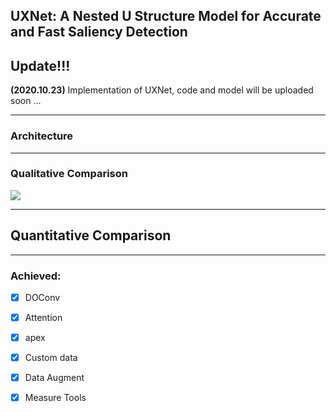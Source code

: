 ## UXNet: A Nested U Structure Model for Accurate and Fast Saliency Detection

## Update!!!



**(2020.10.23)** Implementation of UXNet, code and model will be uploaded soon ...

------

### Architecture





------



### Qualitative Comparison

![](https://github.com/JLooo2/UXNet/blob/master/pics/4.png)

------



## Quantitative Comparison





------



### Achieved:

- [x] DOConv

- [x] Attention

- [x] apex

- [x] Custom data

- [x] Data Augment 

- [x] Measure Tools

  


